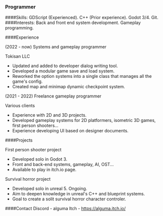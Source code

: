### Programmer

####Skills: GDScript (Experienced). C++ (Prior experience). Godot 3/4. Git.
####Interests: Back and front end system development. Gameplay programming.

####Experience

(2022 - now) Systems and gameplay programmer

Tokisan LLC
- Updated and added to developer dialog writing tool.
- Developed a modular game save and load system.
- Reworked the option systems into a single class that manages all the game's config.
- Created map and minimap dynamic checkpoint system.

(2021 - 2022) Freelance gameplay programmer

Various clients
- Experience with 2D and 3D projects.
- Developed gameplay systems for 2D platformers, isometric 3D games, first person shooters...
- Experience developing UI based on designer documents.

####Projects

First person shooter project
- Developed solo in Godot 3.
- Front and back-end systems, gameplay, AI, OST...
- Available to play in itch.io page.

Survival horror project
- Developed solo in unreal 5. Ongoing.
- Aim to deepen knowledge in unreal's C++ and blueprint systems.
- Goal to create a solit survival horror character controler.

####Contact
Discord - alguma
Itch - https://alguma.itch.io/
